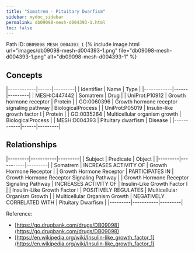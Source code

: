 ```yaml
---
title: "Somatrem - Pituitary Dwarfism"
sidebar: mydoc_sidebar
permalink: db09098-mesh-d004393-1.html
toc: false 
---
```



Path ID: `DB09098_MESH_D004393_1`
{% include image.html url="images/db09098-mesh-d004393-1.png" file="db09098-mesh-d004393-1.png" alt="db09098-mesh-d004393-1" %}

## Concepts

|------------|------|---------|
| Identifier | Name | Type    |
|------------|------|---------|
| MESH:C447442 | Somatrem | Drug |
| UniProt:P10912 | Growth hormone receptor | Protein |
| GO:0060396 | Growth hormone receptor signaling pathway | BiologicalProcess |
| UniProt:P05019 | Insulin-like growth factor I | Protein |
| GO:0035264 | Multicellular organism growth | BiologicalProcess |
| MESH:D004393 | Pituitary dwarfism | Disease |
|------------|------|---------|

## Relationships

|---------|-----------|---------|
| Subject | Predicate | Object  |
|---------|-----------|---------|
| Somatrem | INCREASES ACTIVITY OF | Growth Hormone Receptor |
| Growth Hormone Receptor | PARTICIPATES IN | Growth Hormone Receptor Signaling Pathway |
| Growth Hormone Receptor Signaling Pathway | INCREASES ACTIVITY OF | Insulin-Like Growth Factor I |
| Insulin-Like Growth Factor I | POSITIVELY REGULATES | Multicellular Organism Growth |
| Multicellular Organism Growth | NEGATIVELY CORRELATED WITH | Pituitary Dwarfism |
|---------|-----------|---------|

Reference: 
  - [https://go.drugbank.com/drugs/DB09098](https://go.drugbank.com/drugs/DB09098)
  - [https://en.wikipedia.org/wiki/Insulin-like_growth_factor_1](https://en.wikipedia.org/wiki/Insulin-like_growth_factor_1)
